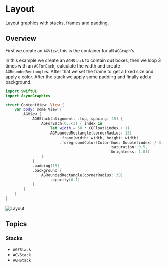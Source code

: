 # Layout

Layout graphics with stacks, frames and padding.

## Overview

First we create an ``AGView``, this is the container for all ``AGGraph``'s.

In this example we create an ``AGHStack`` to contain out boxes, then we loop 3 times with an ``AGForEach``, calculate the width and create ``AGRoundedRectangle``s. After that we set the frame to get a fixed size and apply a color. After the stack we apply some padding and finally add a background.

```swift
import SwiftUI
import AsyncGraphics

struct ContentView: View {
    var body: some View {
        AGView {
            AGHStack(alignment: .top, spacing: 15) {
                AGForEach(0..<3) { index in
                    let width = 50 * CGFloat(index + 1)
                    AGRoundedRectangle(cornerRadius: 15)
                        .frame(width: width, height: width)
                        .foregroundColor(Color(hue: Double(index) / 3,
                                               saturation: 0.5,
                                               brightness: 1.0))
                }
            }
            .padding(15)
            .background {
                AGRoundedRectangle(cornerRadius: 30)
                    .opacity(0.1)
            }
        }
    }
}
```

![Layout](http://async.graphics/Images/Articles/async-graphics-layout.png)

## Topics

### Stacks

- ``AGZStack``
- ``AGVStack``
- ``AGHStack``
